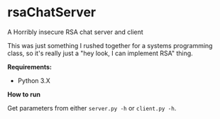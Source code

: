 # rsaChatServer
A Horribly insecure RSA chat server and client

This was just something I rushed together for a systems programming class, so
it's really just a "hey look, I can implement RSA" thing.

**Requirements:**

* Python 3.X

**How to run**

Get parameters from either `server.py -h` or `client.py -h`.
